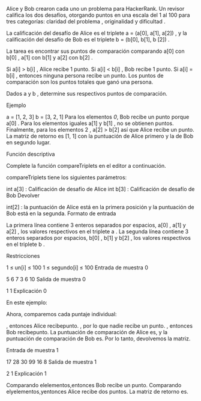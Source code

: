 Alice y Bob crearon cada uno un problema para HackerRank. Un revisor califica los dos desafíos, otorgando puntos en una escala del 1 al 100 para tres categorías: claridad del problema , originalidad y dificultad .

La calificación del desafío de Alice es el triplete a = (a[0], a[1], a[2]) , y la calificación del desafío de Bob es el triplete b = (b[0], b[1], b [2]) .

La tarea es encontrar sus puntos de comparación comparando a[0] con b[0] , a[1] con b[1] y a[2] con b[2] .

Si a[i] > b[i] , Alice recibe 1 punto.
Si a[i] < b[i] , Bob recibe 1 punto.
Si a[i] = b[i] , entonces ninguna persona recibe un punto.
Los puntos de comparación son los puntos totales que ganó una persona.

Dados a y b , determine sus respectivos puntos de comparación.

Ejemplo

a = [1, 2, 3]
b = [3, 2, 1]
Para los elementos *0*, Bob recibe un punto porque a[0] .
Para los elementos iguales a[1] y b[1] , no se obtienen puntos.
Finalmente, para los elementos 2 , a[2] > b[2] así que Alice recibe un punto.
La matriz de retorno es [1, 1] con la puntuación de Alice primero y la de Bob en segundo lugar.

Función descriptiva

Complete la función compareTriplets en el editor a continuación.

compareTriplets tiene los siguientes parámetros:

int a[3] : Calificación de desafío de Alice
int b[3] : Calificación de desafío de Bob
Devolver

int[2] : la puntuación de Alice está en la primera posición y la puntuación de Bob está en la segunda.
Formato de entrada

La primera línea contiene 3 enteros separados por espacios, a[0] , a[1] y a[2] , los valores respectivos en el triplete a .
La segunda línea contiene 3 enteros separados por espacios, b[0] , b[1] y b[2] , los valores respectivos en el triplete b .

Restricciones

1 ≤ un[i] ≤ 100
1 ≤ segundo[i] ≤ 100
Entrada de muestra 0

5 6 7 
3 6 10
Salida de muestra 0

1 1
Explicación 0

En este ejemplo:

Ahora, comparemos cada puntaje individual:

, entonces Alice recibepunto.
, por lo que nadie recibe un punto.
, entonces Bob recibepunto.
La puntuación de comparación de Alice es, y la puntuación de comparación de Bob es. Por lo tanto, devolvemos la matriz.

Entrada de muestra 1

17 28 30 
99 16 8
Salida de muestra 1

2 1
Explicación 1

Comparando elelementos,entonces Bob recibe un punto.
Comparando elyelementos,yentonces Alice recibe dos puntos.
La matriz de retorno es.